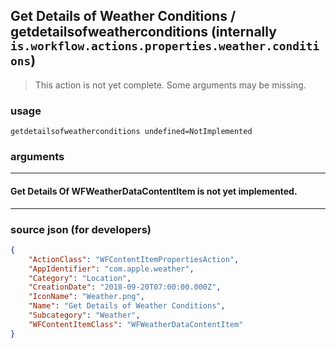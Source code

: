 
## Get Details of Weather Conditions / getdetailsofweatherconditions (internally `is.workflow.actions.properties.weather.conditions`)

> This action is not yet complete. Some arguments may be missing.



### usage
```
getdetailsofweatherconditions undefined=NotImplemented
```

### arguments

---

#### Get Details Of WFWeatherDataContentItem is not yet implemented.

---

### source json (for developers)

```json
{
	"ActionClass": "WFContentItemPropertiesAction",
	"AppIdentifier": "com.apple.weather",
	"Category": "Location",
	"CreationDate": "2018-09-20T07:00:00.000Z",
	"IconName": "Weather.png",
	"Name": "Get Details of Weather Conditions",
	"Subcategory": "Weather",
	"WFContentItemClass": "WFWeatherDataContentItem"
}
```
